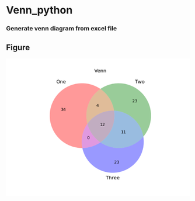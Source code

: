 # Venn_python
### Generate venn diagram from excel file
## Figure
![figure](https://github.com/sue02/Venn_python/blob/master/fig.png)
